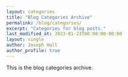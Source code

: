 ```yaml
---
layout: categories
title: "Blog Categories Archive"
permalink: /blog/categories/
excerpt: "Categories for blog posts."
last_modified_at: 2023-01-23T00:00:00-00:00
layout: single
author: Joseph Hall
author_profile: true
---
```


This is the blog categories archive.
